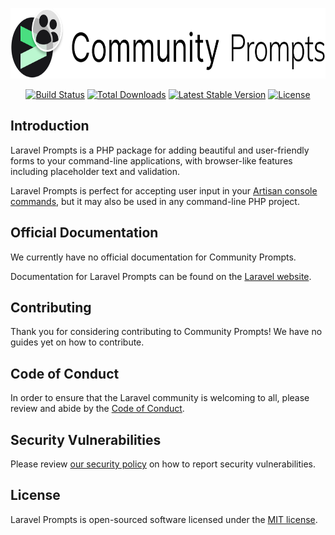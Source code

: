 <p align="center"><img width="726" height="113" src="/art/logo.svg" alt="Laravel Prompts"></p>

<p align="center">
<a href="https://github.com/artisan-build/community-prompts/actions"><img src="https://github.com/artisan-build/community-prompts/workflows/tests/badge.svg" alt="Build Status"></a>
<a href="https://packagist.org/packages/artisan-build/community-prompts"><img src="https://img.shields.io/packagist/dt/artisan-build/community-prompts" alt="Total Downloads"></a>
<a href="https://packagist.org/packages/artisan-build/community-prompts"><img src="https://img.shields.io/packagist/v/artisan-build/community-prompts" alt="Latest Stable Version"></a>
<a href="https://packagist.org/packages/artisan-build/community-prompts"><img src="https://img.shields.io/packagist/l/artisan-build/community-prompts" alt="License"></a>
</p>

## Introduction

Laravel Prompts is a PHP package for adding beautiful and user-friendly forms to your command-line applications, with browser-like features including placeholder text and validation.

Laravel Prompts is perfect for accepting user input in your [Artisan console commands](https://laravel.com/docs/artisan#writing-commands), but it may also be used in any command-line PHP project.

## Official Documentation

We currently have no official documentation for Community Prompts.

Documentation for Laravel Prompts can be found on the [Laravel website](https://laravel.com/docs/prompts).

## Contributing

Thank you for considering contributing to Community Prompts! We have no guides yet on how to contribute.

## Code of Conduct

In order to ensure that the Laravel community is welcoming to all, please review and abide by the [Code of Conduct](https://laravel.com/docs/contributions#code-of-conduct).

## Security Vulnerabilities

Please review [our security policy](https://github.com/artisan-build/community-prompts/security/policy) on how to report security vulnerabilities.

## License

Laravel Prompts is open-sourced software licensed under the [MIT license](LICENSE.md).

